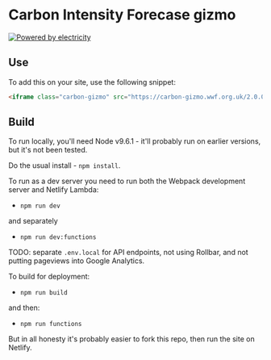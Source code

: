 # Carbon Intensity Forecase gizmo

[![Powered by electricity](http://forthebadge.com/images/badges/powered-by-electricity.svg)](http://forthebadge.com)

## Use

To add this on your site, use the following snippet:

```html
<iframe class="carbon-gizmo" src="https://carbon-gizmo.wwf.org.uk/2.0.0" width="100%" height="400px" scrolling="no" style="border:0"></iframe>
```

## Build

To run locally, you'll need Node v9.6.1 - it'll probably run on earlier versions, but it's not been tested.

Do the usual install - `npm install`.

To run as a dev server you need to run both the Webpack development server and Netlify Lambda:

* `npm run dev`
    
and separately

* `npm run dev:functions`

TODO: separate `.env.local` for API endpoints, not using Rollbar, and not putting pageviews into Google Analytics.

To build for deployment:

* `npm run build`
    
and then:

* `npm run functions`

But in all honesty it's probably easier to fork this repo, then run the site on Netlify.
